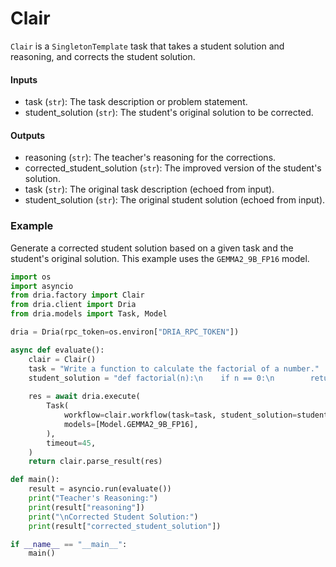 # Clair

`Clair` is a `SingletonTemplate` task that takes a student solution and reasoning, and corrects the student solution.

#### Inputs
- task (`str`): The task description or problem statement.
- student_solution (`str`): The student's original solution to be corrected.

#### Outputs
- reasoning (`str`): The teacher's reasoning for the corrections.
- corrected_student_solution (`str`): The improved version of the student's solution.
- task (`str`): The original task description (echoed from input).
- student_solution (`str`): The original student solution (echoed from input).

### Example

Generate a corrected student solution based on a given task and the student's original solution. This example uses the `GEMMA2_9B_FP16` model.

```python
import os
import asyncio
from dria.factory import Clair
from dria.client import Dria
from dria.models import Task, Model

dria = Dria(rpc_token=os.environ["DRIA_RPC_TOKEN"])

async def evaluate():
    clair = Clair()
    task = "Write a function to calculate the factorial of a number."
    student_solution = "def factorial(n):\n    if n == 0:\n        return 1\n    else:\n        return n * factorial(n-1)"
    
    res = await dria.execute(
        Task(
            workflow=clair.workflow(task=task, student_solution=student_solution).model_dump(),
            models=[Model.GEMMA2_9B_FP16],
        ),
        timeout=45,
    )
    return clair.parse_result(res)

def main():
    result = asyncio.run(evaluate())
    print("Teacher's Reasoning:")
    print(result["reasoning"])
    print("\nCorrected Student Solution:")
    print(result["corrected_student_solution"])

if __name__ == "__main__":
    main()
```
